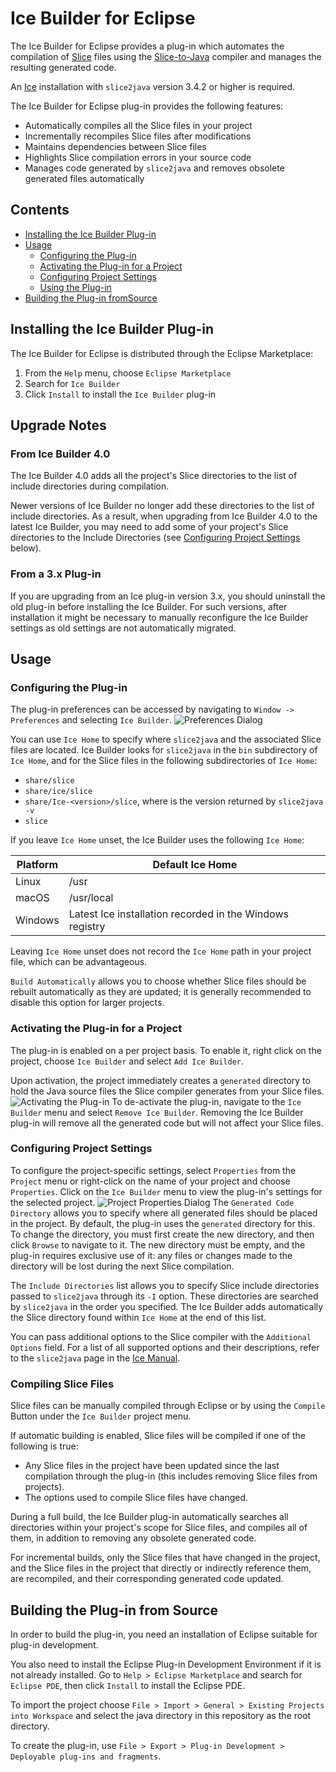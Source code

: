# Ice Builder for Eclipse

The Ice Builder for Eclipse provides a plug-in which automates the compilation
of [Slice](https://doc.zeroc.com/display/Ice/The+Slice+Language) files using the
[Slice-to-Java](https://doc.zeroc.com/display/Ice/slice2java+Command-Line+Options)
compiler and manages the resulting generated code.

An [Ice](https://github.com/zeroc-ice/ice) installation with `slice2java`
version 3.4.2 or higher is required.

The Ice Builder for Eclipse plug-in provides the following features:
 - Automatically compiles all the Slice files in your project
 - Incrementally recompiles Slice files after modifications
 - Maintains dependencies between Slice files
 - Highlights Slice compilation errors in your source code
 - Manages code generated by `slice2java` and removes obsolete generated files
automatically

## Contents

 - [Installing the Ice Builder Plug-in](#installing-the-ice-builder-plug-in)
 - [Usage](#Usage)
   - [Configuring the Plug-in](#configuring-the-plug-in)
   - [Activating the Plug-in for a Project](#activating-the-plug-in-for-a-project)
   - [Configuring Project Settings](#configuring-project-settings)
   - [Using the Plug-in](#using-the-plugin)
 - [Building the Plug-in fromSource](#building-the-plugin-from-source)

## Installing the Ice Builder Plug-in

The Ice Builder for Eclipse is distributed through the Eclipse Marketplace:

 1. From the `Help` menu, choose `Eclipse Marketplace`
 2. Search for `Ice Builder`
 3. Click `Install` to install the `Ice Builder` plug-in

## Upgrade Notes

### From Ice Builder 4.0

The Ice Builder 4.0 adds all the project's Slice directories to the list of 
include directories during compilation.

Newer versions of Ice Builder no longer add these directories to the list
of include directories. As a result, when upgrading from Ice Builder 4.0 to
the latest Ice Builder, you may need to add some of your project's Slice
directories to the Include Directories (see
[Configuring Project Settings](#configuring-project-settings) below).

### From a 3.x Plug-in

If you are upgrading from an Ice plug-in version 3.x, you should uninstall
the old plug-in before installing the Ice Builder. For such versions, after
installation it might be necessary to manually reconfigure the Ice Builder
settings as old settings are not automatically migrated.

## Usage

### Configuring the Plug-in

The plug-in preferences can be accessed by navigating to `Window -> Preferences`
and selecting `Ice Builder`.
![Preferences Dialog](/Screenshots/preferences.png)

You can use `Ice Home` to specify where `slice2java` and the associated Slice
files are located. Ice Builder looks for `slice2java` in the `bin` subdirectory
of `Ice Home`, and for the Slice files in the following subdirectories of `Ice Home`:
 - `share/slice`
 - `share/ice/slice`
 - `share/Ice-<version>/slice`, where <version> is the version returned by
    `slice2java -v`
 - `slice`

If you leave `Ice Home` unset, the Ice Builder uses the following `Ice Home`:

| Platform | Default Ice Home                                         |
| -------- | -------------------------------------------------------- |
| Linux    | /usr                                                     |
| macOS    | /usr/local                                               |
| Windows  | Latest Ice installation recorded in the Windows registry |

Leaving `Ice Home` unset does not record the `Ice Home` path in your project
file, which can be advantageous.

`Build Automatically` allows you to choose whether Slice files should be rebuilt
automatically as they are updated; it is generally recommended to disable this
option for larger projects.

### Activating the Plug-in for a Project

The plug-in is enabled on a per project basis. To enable it, right click on the
project, choose `Ice Builder` and select `Add Ice Builder`.

Upon activation, the project immediately creates a `generated` directory to hold
the Java source files the Slice compiler generates from your Slice files.
![Activating the Plug-in](/Screenshots/activation.png)
To de-activate the plug-in, navigate to the `Ice Builder` menu and select 
`Remove Ice Builder`. Removing the Ice Builder plug-in will remove all the
generated code but will not affect your Slice files.

### Configuring Project Settings

To configure the project-specific settings, select `Properties` from the
`Project` menu or right-click on the name of your project and choose
`Properties`.  Click on the `Ice Builder` menu to view the plug-in's settings
for the selected project.
![Project Properties Dialog](/Screenshots/properties.png)
The `Generated Code Directory` allows you to specify where all generated files
should be placed in the project. By default, the plug-in uses the `generated`
directory for this. To change the directory, you must first create the new
directory, and then click `Browse` to navigate to it. The new directory must be
empty, and the plug-in requires exclusive use of it: any files or changes made
to the directory will be lost during the next Slice compilation.

The `Include Directories` list allows you to specify Slice include directories
passed to `slice2java` through its `-I` option. These directories are searched
by `slice2java` in the order you specified. The Ice Builder adds automatically
the Slice directory found within `Ice Home` at the end of this list.

You can pass additional options to the Slice compiler with the `Additional
Options` field. For a list of all supported options and their descriptions,
refer to the `slice2java` page in the
[Ice Manual](https://doc.zeroc.com/display/Ice/slice2java+Command-Line+Options).

### Compiling Slice Files

Slice files can be manually compiled through Eclipse or by using the `Compile`
Button under the `Ice Builder` project menu.

If automatic building is enabled, Slice files will be compiled if one of
the following is true:
 * Any Slice files in the project have been updated since the last compilation
through the plug-in (this includes removing Slice files from projects).
 * The options used to compile Slice files have changed.

During a full build, the Ice Builder plug-in automatically searches all
directories within your project's scope for Slice files, and compiles all of
them, in addition to removing any obsolete generated code.

For incremental builds, only the Slice files that have changed in the project,
and the Slice files in the project that directly or indirectly reference them,
are recompiled, and their corresponding generated code updated.

## Building the Plug-in from Source

In order to build the plug-in, you need an installation of Eclipse suitable
for plug-in development.

You also need to install the Eclipse Plug-in Development Environment if it is
not already installed. Go to `Help > Eclipse Marketplace` and search for
`Eclipse PDE`, then click `Install` to install the Eclipse PDE.

To import the project choose `File > Import > General > Existing Projects into
Workspace` and select the java directory in this repository as the root
directory.

To create the plug-in, use `File > Export > Plug-in Development > Deployable
plug-ins and fragments`.
